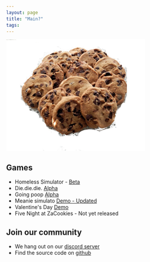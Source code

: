 ```yaml
---
layout: page
title: "Main?"
tags:
---
```


<img style="max-height:300px" src="/images/cookies.jpg" />

## Games

* Homeless Simulator - [Beta](/games/homeless_simulator_beta.html)
* Die.die.die. [Alpha](/games/diediedie.html)
* Going poop [Alpha](/games/im_going_poop.html)
* Meanie simulato [Demo - Updated](/games/meanie_simulator.html)
* Valentine's Day [Demo](/games/v_day.html)
* Five Night at ZaCookies - Not yet released


## Join our community

* We hang out on our  [discord server](https://discord.gg/9mr8czB)
* Find the source code on [github](https://github.com/zacookiegames/zacookiegames.github.io)
